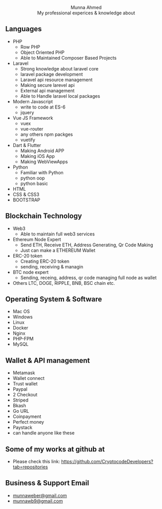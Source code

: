 <p align="center">
  Munna Ahmed
  <br/>
   My professional experices & knowledge about
</p>


## Languages

- PHP
  - Row PHP
  - Object Oriented PHP
  - Able to Maintained Composer Based Projects
- Laravel
  - Strong knowledge about laravel core
  - laravel package development
  - Laravel api resource management
  - Making secure larevel api
  - External api management
  - Able to Handle laravel local packages
- Modern Javascript
  - write to code at ES-6 
  - jquery
- Vue JS Framework
  - vuex
  - vue-router
  - any others npm packges
  - vuetify
- Dart & Flutter
  - Making Android APP
  - Making iOS App
  - Making WebViewApps
- Python
  - Familiar with Python
  - python oop
  - python basic
- HTML
- CSS & CSS3
- BOOTSTRAP


## Blockchain Technology
- Web3
  - Able to maintain full web3 services
- Ethereum Node Expert
  - Send ETH, Receive ETH, Address Generating, Qr Code Making
  - Just can make a ETHEREUM Wallet
- ERC-20 token
  - Creating ERC-20 token
  - sending, receiving & managin
- BTC node expert
  - Sending, receing, address, qr code managing full node as wallet
- Others LTC, DOGE, RIPPLE, BNB, BSC chain etc.

## Operating System & Software 
- Mac OS
- Windows
- Linux
- Docker
- Nginx
- PHP-FPM
- MySQL

## Wallet & API management
- Metamask
- Wallet connect
- Trust wallet
- Paypal 
- 2 Checkout
- Striped
- Bkash
- Go URL
- Coinpayment
- Perfect money
- Paystack
- can handle anyone like these

## Some of my works at github at
- Please check this link: https://github.com/CryptocodeDevelopers?tab=repositories

## Business & Support Email
- munnaweber@gmail.com
- munnawb9@gmail.com
